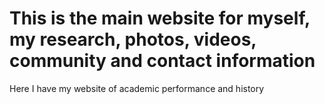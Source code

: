 # This is the main website for myself, my research, photos, videos, community and contact information

Here I have my website of academic performance and history 